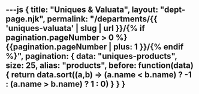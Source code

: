 ---js
{
  title: "Uniques & Valuata",
  layout: "dept-page.njk",
  permalink: "/departments/{{ 'uniques-valuata' | slug | url }}/{% if pagination.pageNumber > 0 %}{{pagination.pageNumber | plus: 1 }}/{% endif %}",
  pagination: {
    data: "uniques-products",
    size: 25,
    alias: "products",
    before: function(data) { 
      return data.sort((a,b) => (a.name < b.name) ? -1 : (a.name > b.name) ? 1 : 0)
    }
  }
}
---


